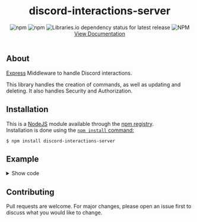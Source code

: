 <div align="center">
<h1>discord-interactions-server</h1>
<img alt="npm" src="https://img.shields.io/npm/v/discord-interactions-server">
<img alt="npm" src="https://img.shields.io/npm/dw/discord-interactions-server">
<img alt="Libraries.io dependency status for latest release" src="https://img.shields.io/librariesio/release/npm/discord-interactions-server">
<img alt="NPM" src="https://img.shields.io/npm/l/discord-interactions-server">
<div><a href="https://lukagamingdev.github.io/discord-interactions-server">View Documentation</a></div>
<br>
</div>

## About

[Express](https://expressjs.com/) Middleware to handle Discord interactions.  

This library handles the creation of commands, as well as updating and deleting. It also handles Security and Authorization.

## Installation

This is a [NodeJS](https://nodejs.org/) module available through the [npm registry](https://npmjs.com).  
Installation is done using the [`npm install` command:](https://docs.npmjs.com/downloading-and-installing-packages-locally)

```
$ npm install discord-interactions-server
```



## Example

<details>

<summary>Show code</summary>

```js
const express = require('express')
const { Server, SlashCommand } = require('discord-interactions-server')

const app = express()

const server = Server({
    applicationId: 'your client id',
    publicKey: 'your public key',
    authorization: 'Bot <my bot token>'
})

class HelloWorldCommand extends SlashCommand {
    constructor(server, guild) {
        super(server, guild, {
            name: 'hellooworld',
            description: 'Sends Hello World! with your message to the chat',
            options: [
                {
                    type: 3,
                    name: 'message',
                    description: 'The message to send',
                    required: true
                }
            ]
        })
    }

    execute(interaction, { message }) {
        interaction.respond({
            content: `Hello world! ${message}`
        })
    }
}

server.global.commands
    .addCommand(HelloWorldCommand)
    .update()

app.listen(3000, () => {
    console.log('App is listening on port 3000')
})
```

</details>



## Contributing
Pull requests are welcome. For major changes, please open an issue first to discuss what you would like to change.